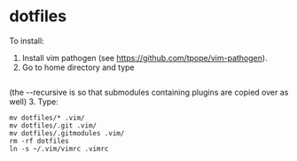 # dotfiles
To install:
1. Install vim pathogen (see https://github.com/tpope/vim-pathogen).
2. Go to home directory and type
```git clone --recursive git@github.com:yakirr/dotfiles.git
```
(the --recursive is so that submodules containing plugins are copied over as well)
3. Type:
```
mv dotfiles/* .vim/
mv dotfiles/.git .vim/
mv dotfiles/.gitmodules .vim/
rm -rf dotfiles
ln -s ~/.vim/vimrc .vimrc
```
